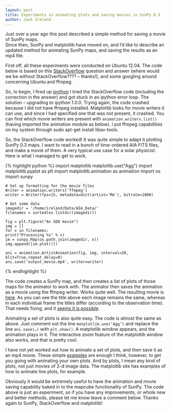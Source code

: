 ```yaml
---
layout: post
title: Experiments in animating plots and saving movies in SunPy 0.3
author: Jack Ireland
---
```

Just over a year ago this post described a simple method for saving a movie of SunPy maps.  
Since then, SunPy and matplotlib have moved on, and I’d like to describe an updated method for animating SunPy maps, and saving the results as an mp4 file.

First off, all these experiments were conducted on Ubuntu 12.04.  The code below is based on this [StackOverflow](http://stackoverflow.com/questions/18019226/matplotlib-animation) question and answer (where would we be without StackOverflow???? – thanks!), and some googling around concerning Ubuntu and ffmpeg.

So, to begin, I fired up [ipython](http://ipython.org/) I tried the StackOverflow code (including the correction in the answer) and got stuck in an ipython error loop.  The solution – upgrading to ipython 1.0.0.  Trying again, the code crashed because I did not have ffmpeg installed.  Matplotlib looks for movie writers it can use, and since I had specified one that was not present, it crashed.  You can find which movie writers are present with `animation.writers.list()` (having imported the animation module as below).  I put ffmpeg capabilities on my system through sudo apt-get install libav-tools.

So, the StackOverflow code worked!  It was quite simple to adapt it plotting SunPy 0.3 maps.  I want to read in a bunch of time-ordered AIA FITS files, and make a movie of them.  A very typical use case for a solar physicist.  Here is what I managed to get to work.

{% highlight python %}
    import matplotlib
    matplotlib.use("Agg")
    import matplotlib.pyplot as plt
    import matplotlib.animation as animation
    import os
    import sunpy
 
    # Set up formatting for the movie files
    Writer = animation.writers['ffmpeg']
    writer = Writer(fps=15, metadata=dict(artist='Me'), bitrate=1800)
 
    # Get some data
    imagedir = '/home/ireland/Data/AIA_Data/'
    filenames = sorted(os.listdir(imagedir))
 
    fig = plt.figure("An SDO movie")
    img = []
    for x in filenames:
    print("Processing %s" % x)
    im = sunpy.Map(os.path.join(imagedir, x))
    img.append([im.plot()])
 
    ani = animation.ArtistAnimation(fig, img, interval=20, blit=True,repeat_delay=0)
    ani.save('output_movie.mp4', writer=writer)
{% endhighlight %}

The code creates a SunPy map, and then creates a list of plots of those maps for the animator to work with.  The animator then saves the animation as a movie using the ffmpeg writer.  Works quite well.  The resulting movie is [here](http://www.sunpy.org/v1/wp-content/uploads/2013/08/output2again3.mp4).  As you can see the title above each image remains the same, whereas in each individual frame the titles differ (according to the observation time).  That needs fixing, and it [seems it is possible](http://stackoverflow.com/questions/17558096/animated-title-in-matplotlib).

Animating a set of plots is also quite easy.  The code is almost the same as above.  Just comment out the line `matplotlib.use(‘Agg’)` and replace the line `ani.save(…)` with `plt.show()`.  A matplotlib window appears, and the animation plays in it.  The interactive zoom feature of the matplotlib window also works, and that is pretty cool.

I have not yet worked out how to animate a set of plots, and then save it as an mp4 movie.   These simple [examples](http://matplotlib.org/search.html?q=animation&check_keywords=yes&area=default) are enough I think, however, to get you going with animating your own plots.  And by plots, I mean any kind of plots, not just movies of 2-d image data.  The matplotlib site has examples of how to animate line plots, for example.

Obviously it would be extremely useful to have the animation and movie saving capability baked in to the mapcube functionality of SunPy.  The code above is just an experiment, so if you have any improvements, or whole new and better methods, please let me know leave a comment below.  Thanks again to SunPy, StackOverflow and matplotlib!
